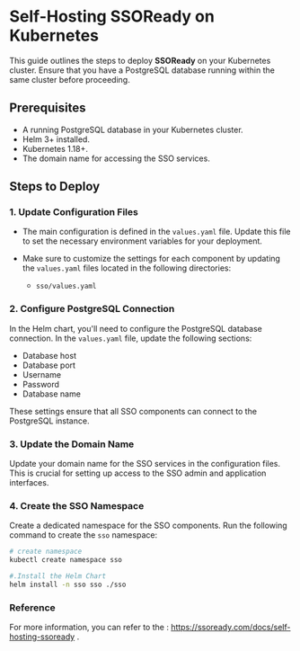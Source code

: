 # Self-Hosting SSOReady on Kubernetes

This guide outlines the steps to deploy **SSOReady** on your Kubernetes cluster. Ensure that you have a PostgreSQL database running within the same cluster before proceeding.

## Prerequisites

- A running PostgreSQL database in your Kubernetes cluster.
- Helm 3+ installed.
- Kubernetes 1.18+.
- The domain name for accessing the SSO services.

## Steps to Deploy

### 1. Update Configuration Files

- The main configuration is defined in the `values.yaml` file. Update this file to set the necessary environment variables for your deployment.
  
- Make sure to customize the settings for each component by updating the `values.yaml` files located in the following directories:
  - `sso/values.yaml`
    
### 2. Configure PostgreSQL Connection

In the Helm chart, you'll need to configure the PostgreSQL database connection. In the `values.yaml` file, update the following sections:
- Database host
- Database port
- Username
- Password
- Database name

These settings ensure that all SSO components can connect to the PostgreSQL instance.

### 3. Update the Domain Name

Update your domain name for the SSO services in the configuration files. This is crucial for setting up access to the SSO admin and application interfaces.

### 4. Create the SSO Namespace

Create a dedicated namespace for the SSO components. Run the following command to create the `sso` namespace:

```bash
# create namespace
kubectl create namespace sso

#.Install the Helm Chart
helm install -n sso sso ./sso
```
### Reference
For more information, you can refer to the : https://ssoready.com/docs/self-hosting-ssoready .


